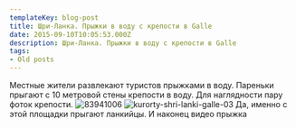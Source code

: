 ```yaml
---
templateKey: blog-post
title: Шри-Ланка. Прыжки в воду с крепости в Galle
date: 2015-09-10T10:05:53.000Z
description: Шри-Ланка. Прыжки в воду с крепости в Galle
tags:
- Old posts
---
```


Местные жители развлекают туристов прыжками в воду. Пареньки прыгают с 10 метровой стены крепости в воду. Для наглядности пару фоток крепости. ![83941006](/img/05dda818-6fff-43a7-b213-bcf88c453feb.jpg) ![kurorty-shri-lanki-galle-03](cc830a67-00ce-4e0a-a451-02f9cd10be8d.jpg) Да, именно с этой площадки прыгают ланкийцы. И наконец видео прыжка